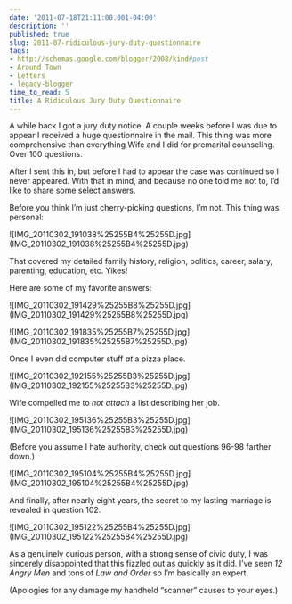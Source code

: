 ```yaml
---
date: '2011-07-18T21:11:00.001-04:00'
description: ''
published: true
slug: 2011-07-ridiculous-jury-duty-questionnaire
tags:
- http://schemas.google.com/blogger/2008/kind#post
- Around Town
- Letters
- legacy-blogger
time_to_read: 5
title: A Ridiculous Jury Duty Questionnaire
---
```


<p>A while back I got a jury duty notice. A couple weeks before I was due to appear I received a huge questionnaire in the mail. This thing was more comprehensive than everything Wife and I did for premarital counseling. Over 100 questions.</p>
<p>After I sent this in, but before I had to appear the case was continued so I never appeared. With that in mind, and because no one told me not to, I’d like to share some select answers.</p>
<p>Before you think I’m just cherry-picking questions, I’m not. This thing was personal:</p>
<p>![IMG_20110302_191038%25255B4%25255D.jpg](IMG_20110302_191038%25255B4%25255D.jpg)</p>
<p>That covered my detailed family history, religion, politics, career, salary, parenting, education, etc. Yikes!</p>
<p>Here are some of my favorite answers:</p>  
<p>![IMG_20110302_191429%25255B8%25255D.jpg](IMG_20110302_191429%25255B8%25255D.jpg)</p>
<p>![IMG_20110302_191835%25255B7%25255D.jpg](IMG_20110302_191835%25255B7%25255D.jpg)</p>
<p>Once I even did computer stuff <em>at </em>a pizza place.</p>
<p>![IMG_20110302_192155%25255B3%25255D.jpg](IMG_20110302_192155%25255B3%25255D.jpg)</p>
<p>Wife compelled me to <em>not attach </em>a list describing her job.</p>
<p>![IMG_20110302_195136%25255B3%25255D.jpg](IMG_20110302_195136%25255B3%25255D.jpg)</p>
<p>(Before you assume I hate authority, check out questions 96-98 farther down.)</p>
<p>![IMG_20110302_195104%25255B4%25255D.jpg](IMG_20110302_195104%25255B4%25255D.jpg)</p>
<p>And finally, after nearly eight years, the secret to my lasting marriage is revealed in question 102.</p>
<p>![IMG_20110302_195122%25255B4%25255D.jpg](IMG_20110302_195122%25255B4%25255D.jpg)</p>
<p>As a genuinely curious person, with a strong sense of civic duty, I was sincerely disappointed that this fizzled out as quickly as it did. I’ve seen <em>12 Angry Men </em>and tons of <em>Law and Order </em>so I’m basically an expert.</p>
<p>(Apologies for any damage my handheld “scanner” causes to your eyes.)</p>